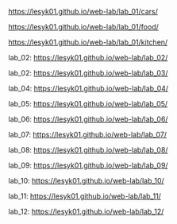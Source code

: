 https://lesyk01.github.io/web-lab/lab_01/cars/

https://lesyk01.github.io/web-lab/lab_01/food/

https://lesyk01.github.io/web-lab/lab_01/kitchen/

lab_02: https://lesyk01.github.io/web-lab/lab_02/

lab_02: https://lesyk01.github.io/web-lab/lab_03/

lab_04: https://lesyk01.github.io/web-lab/lab_04/

lab_05: https://lesyk01.github.io/web-lab/lab_05/

lab_06: https://lesyk01.github.io/web-lab/lab_06/

lab_07: https://lesyk01.github.io/web-lab/lab_07/

lab_08: https://lesyk01.github.io/web-lab/lab_08/

lab_09: https://lesyk01.github.io/web-lab/lab_09/

lab_10: https://lesyk01.github.io/web-lab/lab_10/

lab_11: https://lesyk01.github.io/web-lab/lab_11/

lab_12: https://lesyk01.github.io/web-lab/lab_12/
